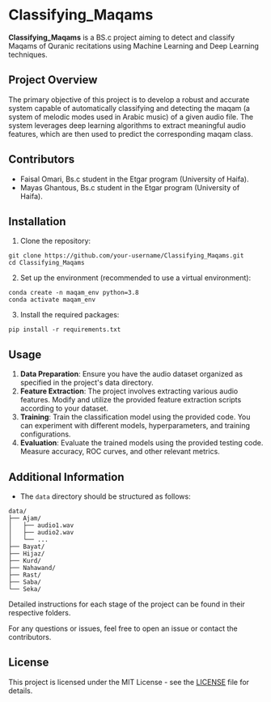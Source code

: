 <!DOCTYPE html>
<html>
<head>
    <title>Classifying_Maqams</title>
</head>
<body>

<h1>Classifying_Maqams</h1>

<p><strong>Classifying_Maqams</strong> is a BS.c project aiming to detect and classify Maqams of Quranic recitations using Machine Learning and Deep Learning techniques.</p>

<h2>Project Overview</h2>

<p>The primary objective of this project is to develop a robust and accurate system capable of automatically classifying and detecting the maqam (a system of melodic modes used in Arabic music) of a given audio file. The system leverages deep learning algorithms to extract meaningful audio features, which are then used to predict the corresponding maqam class.</p>

<h2>Contributors</h2>

<ul>
    <li>Faisal Omari, Bs.c student in the Etgar program (University of Haifa).</li>
    <li>Mayas Ghantous, Bs.c student in the Etgar program (University of Haifa).</li>
</ul>

<h2>Installation</h2>

<ol>
    <li>Clone the repository:</li>
</ol>

<pre><code>git clone https://github.com/your-username/Classifying_Maqams.git
cd Classifying_Maqams
</code></pre>

<ol start="2">
    <li>Set up the environment (recommended to use a virtual environment):</li>
</ol>

<pre><code>conda create -n maqam_env python=3.8
conda activate maqam_env
</code></pre>

<ol start="3">
    <li>Install the required packages:</li>
</ol>

<pre><code>pip install -r requirements.txt
</code></pre>

<h2>Usage</h2>

<ol>
    <li><strong>Data Preparation</strong>: Ensure you have the audio dataset organized as specified in the project's data directory.</li>
    <li><strong>Feature Extraction</strong>: The project involves extracting various audio features. Modify and utilize the provided feature extraction scripts according to your dataset.</li>
    <li><strong>Training</strong>: Train the classification model using the provided code. You can experiment with different models, hyperparameters, and training configurations.</li>
    <li><strong>Evaluation</strong>: Evaluate the trained models using the provided testing code. Measure accuracy, ROC curves, and other relevant metrics.</li>
</ol>

<h2>Additional Information</h2>

<ul>
    <li>The <code>data</code> directory should be structured as follows:</li>
</ul>

<pre><code>data/
├── Ajam/
│   ├── audio1.wav
│   ├── audio2.wav
│   └── ...
├── Bayat/
├── Hijaz/
├── Kurd/
├── Nahawand/
├── Rast/
├── Saba/
└── Seka/
</code></pre>

<p>Detailed instructions for each stage of the project can be found in their respective folders.</p>

<p>For any questions or issues, feel free to open an issue or contact the contributors.</p>

<h2>License</h2>

<p>This project is licensed under the MIT License - see the <a href="LICENSE">LICENSE</a> file for details.</p>

</body>
</html>
